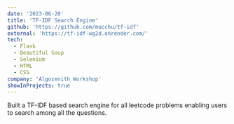 ```yaml
---
date: '2023-06-20'
title: 'TF-IDF Search Engine'
github: 'https://github.com/mucchu/tf-idf'
external: 'https://tf-idf-wg2d.onrender.com/'
tech:
  - Flask
  - Beautiful Soup
  - Selenium
  - HTML
  - CSS
company: 'Algozenith Workshop'
showInProjects: true
---
```


Built a TF-IDF based search engine for all leetcode problems enabling users to search among all the questions.
